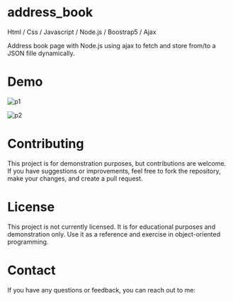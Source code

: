 # address_book

Html / Css / Javascript / Node.js / Boostrap5 / Ajax

Address book page with Node.js using ajax to fetch and store from/to a JSON fille dynamically.

# Demo


![p1](https://github.com/user-attachments/assets/25e821fc-5b32-4f8e-98ce-8cf207b1d7f0)

![p2](https://github.com/user-attachments/assets/a0e78849-66ad-4cad-bf1c-a7e5139b1d35)

# Contributing
This project is for demonstration purposes, but contributions are welcome. If you have suggestions or improvements, feel free to fork the repository, make your changes, and create a pull request.

# License
This project is not currently licensed. It is for educational purposes and demonstration only. Use it as a reference and exercise in object-oriented programming.

# Contact
If you have any questions or feedback, you can reach out to me:
